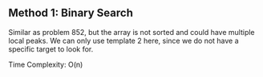 ## Method 1: Binary Search 

Similar as problem 852, but the array is not sorted and could have multiple local peaks. We can only use template 2 here, since we do not have a specific target to look for.

Time Complexity: O(n)
